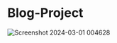 ﻿# Blog-Project

 ![Screenshot 2024-03-01 004628](https://github.com/DONISRAVANTH/Blog-Project/assets/159063381/02651402-a56f-4b86-a41a-ed5c4f85438f)

